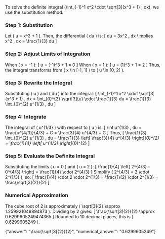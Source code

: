 

To solve the definite integral \(\int_{-1}^1 x^2 \cdot \sqrt[3]{x^3 + 1} \, dx\), we use the substitution method.

### Step 1: Substitution
Let \( u = x^3 + 1 \). Then, the differential \( du \) is:
\[
du = 3x^2 \, dx \implies x^2 \, dx = \frac{1}{3} du
\]

### Step 2: Adjust Limits of Integration
When \( x = -1 \):
\[
u = (-1)^3 + 1 = 0
\]
When \( x = 1 \):
\[
u = (1)^3 + 1 = 2
\]
Thus, the integral transforms from \( x \in [-1, 1] \) to \( u \in [0, 2] \).

### Step 3: Rewrite the Integral
Substituting \( u \) and \( du \) into the integral:
\[
\int_{-1}^1 x^2 \cdot \sqrt[3]{x^3 + 1} \, dx = \int_{0}^{2} \sqrt[3]{u} \cdot \frac{1}{3} du = \frac{1}{3} \int_{0}^{2} u^{1/3} \, du
\]

### Step 4: Integrate
The integral of \( u^{1/3} \) with respect to \( u \) is:
\[
\int u^{1/3} \, du = \frac{u^{4/3}}{4/3} + C = \frac{3}{4} u^{4/3} + C
\]
Thus,
\[
\frac{1}{3} \int_{0}^{2} u^{1/3} \, du = \frac{1}{3} \left[ \frac{3}{4} u^{4/3} \right]_{0}^{2} = \frac{1}{4} \left[ u^{4/3} \right]_{0}^{2}
\]

### Step 5: Evaluate the Definite Integral
Substituting the limits \( u = 0 \) and \( u = 2 \):
\[
\frac{1}{4} \left( 2^{4/3} - 0^{4/3} \right) = \frac{1}{4} \cdot 2^{4/3}
\]
Simplify \( 2^{4/3} = 2 \cdot 2^{1/3} \), so:
\[
\frac{1}{4} \cdot 2 \cdot 2^{1/3} = \frac{1}{2} \cdot 2^{1/3} = \frac{\sqrt[3]{2}}{2}
\]

### Numerical Approximation
The cube root of 2 is approximately \( \sqrt[3]{2} \approx 1.259921049894873 \). Dividing by 2 gives:
\[
\frac{\sqrt[3]{2}}{2} \approx 0.6299605249474365
\]
Rounded to 10 decimal places, this is \( 0.6299605249 \).

{"answer": "\\frac{\\sqrt[3]{2}}{2}", "numerical_answer": "0.6299605249"}